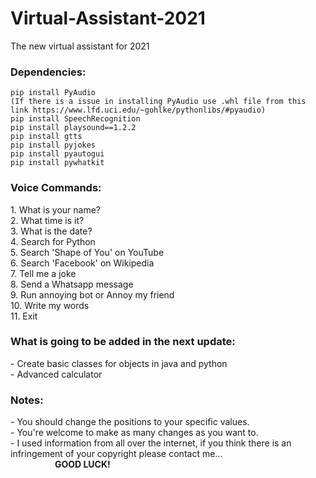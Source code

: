 # Virtual-Assistant-2021
The new virtual assistant for 2021

<h3>Dependencies:</h3>
<code>pip install PyAudio</code><br/>
<code>(If there is a issue in installing PyAudio use .whl file from this link https://www.lfd.uci.edu/~gohlke/pythonlibs/#pyaudio)</code><br/>
<code>pip install SpeechRecognition</code> <br/>
<code>pip install playsound==1.2.2</code><br/>
<code>pip install gtts</code><br/>
<code>pip install pyjokes</code><br/>
<code>pip install pyautogui</code><br/>
<code>pip install pywhatkit</code>

<h3>Voice Commands:</h3>
  1. What is your name?<br/>
  2. What time is it?<br/>
  3. What is the date?<br/>
  4. Search for Python<br/>
  5. Search 'Shape of You' on YouTube<br/>
  6. Search 'Facebook' on Wikipedia<br/>
  7. Tell me a joke<br/>
  8. Send a Whatsapp message<br/>
  9. Run annoying bot or Annoy my friend<br/>
  10. Write my words<br/>
  11. Exit

<h3>What is going to be added in the next update:</h3>
   - Create basic classes for objects in java and python<br/>
   - Advanced calculator
   
<h3>Notes:</h3>
- You should change the positions to your specific values.<br/>
- You're welcome to make as many changes as you want to.<br/>
- I used information from all over the internet, if you think there is an infringement of your copyright please contact me...<br/> 
&nbsp;&nbsp;&nbsp;&nbsp;&nbsp;&nbsp;&nbsp;&nbsp;&nbsp;&nbsp;&nbsp;&nbsp;&nbsp;&nbsp;&nbsp;&nbsp;&nbsp;&nbsp;<b>GOOD LUCK!</b>
